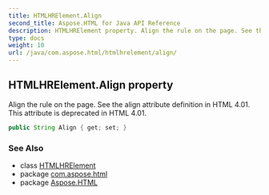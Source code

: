 ```yaml
---
title: HTMLHRElement.Align
second_title: Aspose.HTML for Java API Reference
description: HTMLHRElement property. Align the rule on the page. See the align attribute definition in HTML 4.01. This attribute is deprecated in HTML 4.01
type: docs
weight: 10
url: /java/com.aspose.html/htmlhrelement/align/
---
```

## HTMLHRElement.Align property

Align the rule on the page. See the align attribute definition in HTML 4.01. This attribute is deprecated in HTML 4.01.

```java
public String Align { get; set; }
```

### See Also

* class [HTMLHRElement](../)
* package [com.aspose.html](../../../com.aspose.html/)
* package [Aspose.HTML](../../../)
